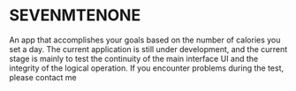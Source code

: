 # SEVENMTENONE
An app that accomplishes your goals based on the number of calories you set a day. The current application is still under development, and the current stage is mainly to test the continuity of the main interface UI and the integrity of the logical operation. If you encounter problems during the test, please contact me
